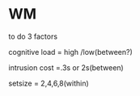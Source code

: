 # WM
to do
3 factors

cognitive load = high /low(between?)

intrusion cost =.3s or 2s(between)

setsize = 2,4,6,8(within)
